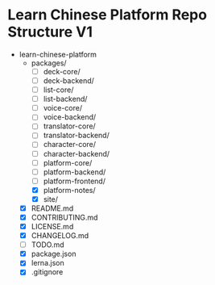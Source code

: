 # Learn Chinese Platform Repo Structure V1

- learn-chinese-platform
  - packages/
    - [ ] deck-core/
    - [ ] deck-backend/
    - [ ] list-core/
    - [ ] list-backend/
    - [ ] voice-core/
    - [ ] voice-backend/
    - [ ] translator-core/
    - [ ] translator-backend/
    - [ ] character-core/
    - [ ] character-backend/
    - [ ] platform-core/
    - [ ] platform-backend/
    - [ ] platform-frontend/
    - [x] platform-notes/
    - [x] site/
  - [x] README.md
  - [x] CONTRIBUTING.md
  - [x] LICENSE.md
  - [x] CHANGELOG.md
  - [ ] TODO.md
  - [x] package.json
  - [x] lerna.json
  - [x] .gitignore
